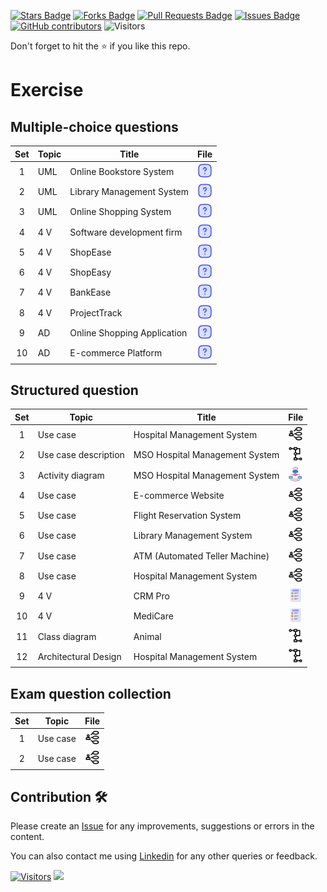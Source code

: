 <a href="https://github.com/drshahizan/software-engineering/stargazers"><img src="https://img.shields.io/github/stars/drshahizan/software-engineering" alt="Stars Badge"/></a>
<a href="https://github.com/drshahizan/software-engineering/network/members"><img src="https://img.shields.io/github/forks/drshahizan/software-engineering" alt="Forks Badge"/></a>
<a href="https://github.com/drshahizan/software-engineering/pulls"><img src="https://img.shields.io/github/issues-pr/drshahizan/software-engineering" alt="Pull Requests Badge"/></a>
<a href="https://github.com/drshahizan/software-engineering"><img src="https://img.shields.io/github/issues/drshahizan/software-engineering" alt="Issues Badge"/></a>
<a href="https://github.com/drshahizan/software-engineering/graphs/contributors"><img alt="GitHub contributors" src="https://img.shields.io/github/contributors/drshahizan/software-engineering?color=2b9348"></a>
![Visitors](https://api.visitorbadge.io/api/visitors?path=https%3A%2F%2Fgithub.com%2Fdrshahizan%2Fsoftware-engineering&labelColor=%23d9e3f0&countColor=%23697689&style=flat)

Don't forget to hit the :star: if you like this repo.

# Exercise

## Multiple-choice questions
| Set | Topic |  Title |File |
| :-----: |  ------ | ------ | :-----: | 
| 1 | UML | Online Bookstore System | <a href="./uml/mcq/mcq1.md" ><img src="../images/question.svg" width="24px" height="24px" ></a> |
| 2 | UML | Library Management System | <a href="./uml/mcq/mcq2.md" ><img src="../images/question.svg" width="24px" height="24px" ></a> | 
| 3 | UML | Online Shopping System | <a href="./uml/mcq/mcq3.md" ><img src="../images/question.svg" width="24px" height="24px" ></a> | 
| 4 | 4 V | Software development firm | <a href="./val/mcq4.md" ><img src="../images/question.svg" width="24px" height="24px" ></a> | 
| 5 | 4 V | ShopEase | <a href="./val/mcq5.md" ><img src="../images/question.svg" width="24px" height="24px" ></a> | 
| 6 | 4 V | ShopEasy | <a href="./val/mcq6.md" ><img src="../images/question.svg" width="24px" height="24px" ></a> | 
| 7 | 4 V | BankEase | <a href="./val/mcq7.md" ><img src="../images/question.svg" width="24px" height="24px" ></a> | 
| 8 | 4 V | ProjectTrack | <a href="./val/mcq8.md" ><img src="../images/question.svg" width="24px" height="24px" ></a> | 
| 9 | AD | Online Shopping Application | <a href="./ad/mcq9.md" ><img src="../images/question.svg" width="24px" height="24px" ></a> | 
| 10 | AD | E-commerce Platform | <a href="./ad/mcq10.md" ><img src="../images/question.svg" width="24px" height="24px" ></a> | 

## Structured question
| Set | Topic |  Title |File |
| :-----: |  ------ | ------ | :-----: | 
| 1 | Use case | Hospital Management System | <a href="./uml/uc/uc1.md" ><img src="../images/ucase.png" width="24px" height="24px" ></a> |
| 2 | Use case description| MSO Hospital Management System | <a href="./uml/uc/ucd1.md" ><img src="../images/ad.png" width="24px" height="24px" ></a> | 
| 3 | Activity diagram| MSO Hospital Management System | <a href="./uml/uc/ad1.md" ><img src="../images/flowchart.png" width="24px" height="24px" ></a> | 
| 4 | Use case | E-commerce Website | <a href="./uml/uc/uc2.md" ><img src="../images/ucase.png" width="24px" height="24px" ></a> | 
| 5 | Use case | Flight Reservation System | <a href="./uml/uc/uc3.md" ><img src="../images/ucase.png" width="24px" height="24px" ></a> | 
| 6 | Use case | Library Management System | <a href="./uml/uc/uc4.md" ><img src="../images/ucase.png" width="24px" height="24px" ></a> | 
| 7 | Use case | ATM (Automated Teller Machine) | <a href="./uml/uc/uc5.md" ><img src="../images/ucase.png" width="24px" height="24px" ></a> | 
| 8 | Use case | Hospital Management System | <a href="./uml/uc/uc6.md" ><img src="../images/ucase.png" width="24px" height="24px" ></a> | 
| 9 | 4 V | CRM Pro | <a href="./val/val1.md" ><img src="../images/test.png" width="24px" height="24px" ></a> | 
| 10 | 4 V | MediCare | <a href="./val/val2.md" ><img src="../images/test.png" width="24px" height="24px" ></a> | 
| 11 | Class diagram| Animal | <a href="./uml/uc/cd1.md" ><img src="../images/ad.png" width="24px" height="24px" ></a> | 
| 12 | Architectural Design | Hospital Management System | <a href="./ad/ad2.md" ><img src="../images/ad.png" width="24px" height="24px" ></a> | 

## Exam question collection

| Set | Topic |File |
| :-----: |  ------   | :-----: | 
| 1 | Use case  | <a href="./exam/struc1.md" ><img src="../images/ucase.png" width="24px" height="24px" ></a> |
| 2 | Use case  | <a href="./exam/struc2.md" ><img src="../images/ucase.png" width="24px" height="24px" ></a> |

## Contribution 🛠️
Please create an [Issue](https://github.com/drshahizan/software-engineering/issues) for any improvements, suggestions or errors in the content.

You can also contact me using [Linkedin](https://www.linkedin.com/in/drshahizan/) for any other queries or feedback.

[![Visitors](https://api.visitorbadge.io/api/visitors?path=https%3A%2F%2Fgithub.com%2Fdrshahizan&labelColor=%23697689&countColor=%23555555&style=plastic)](https://visitorbadge.io/status?path=https%3A%2F%2Fgithub.com%2Fdrshahizan)
![](https://hit.yhype.me/github/profile?user_id=81284918)


